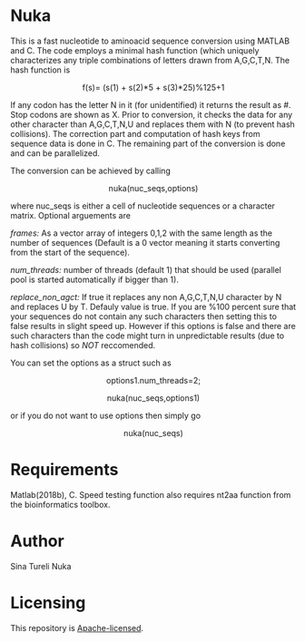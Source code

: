 # Nuka
This is a fast nucleotide to aminoacid sequence conversion using MATLAB and C.
The code employs a minimal hash function (which uniquely characterizes any triple 
combinations of letters drawn from A,G,C,T,N. The hash function is

<p align="center">
f(s)= (s(1) + s(2)*5 + s(3)*25)%125+1
</p>

If any codon has the letter N in it (for unidentified) it returns the result as #. 
Stop codons are shown as X. Prior to conversion, it checks the data for any other 
character than A,G,C,T,N,U and replaces them with N (to prevent hash collisions). The
correction part and computation of hash keys from sequence data is done in C. The
remaining part of the conversion is done and can be parallelized. 

The conversion can be achieved by calling

<p align="center">
nuka(nuc_seqs,options)
</p>

where nuc_seqs is either a cell of nucleotide sequences or a character matrix. Optional
arguements are

*frames:* As a vector array of integers 0,1,2 with the same length as the number of sequences
(Default is a 0 vector meaning it starts converting from the start of the sequence).

*num_threads:* number of threads (default 1) that should be used (parallel pool is started 
automatically if bigger than 1). 

*replace_non_agct:* If true it replaces any non A,G,C,T,N,U character by N and replaces U by T. 
Defauly value is true. If you are %100 percent sure that your sequences do not contain any such 
characters then setting this to false results in slight speed up. However if this options is false
and there are such characters than the code might turn in unpredictable results (due to hash collisions)
so *NOT* reccomended. 

You can set the options as a struct such as

<p align="center">
options1.num_threads=2;
</p>  
<p align="center">  
nuka(nuc_seqs,options1)
</p>

or if you do not want to use options then simply go

<p align="center">
nuka(nuc_seqs)
<p>



# Requirements

Matlab(2018b), C. Speed testing function also requires nt2aa function from the bioinformatics toolbox. 

# Author
Sina Tureli
Nuka

# Licensing

This repository is
[Apache-licensed](https://github.com/bamos/densenet.pytorch/blob/master/LICENSE).
